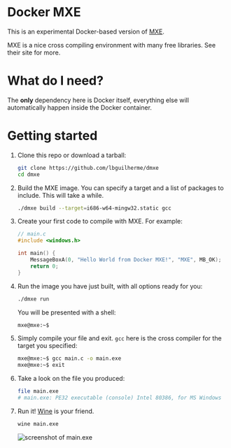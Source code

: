# Docker MXE

This is an experimental Docker-based version of [MXE](http://mxe.cc/).

MXE is a nice cross compiling environment with many free libraries. See their site for more.

# What do I need?

The **only** dependency here is Docker itself, everything else will automatically happen inside the Docker container.

# Getting started

1. Clone this repo or download a tarball:
	```sh
	git clone https://github.com/lbguilherme/dmxe
	cd dmxe
	```

2. Build the MXE image. You can specify a target and a list of packages to include. This will take a while.
	```sh
	./dmxe build --target=i686-w64-mingw32.static gcc
	```
    
3. Create your first code to compile with MXE. For example:
	```c
	// main.c
	#include <windows.h>
	
	int main() {
		MessageBoxA(0, "Hello World from Docker MXE!", "MXE", MB_OK);
		return 0;
	}
	```

4. Run the image you have just built, with all options ready for you:
	```sh
	./dmxe run
	```

	You will be presented with a shell:
	```sh
	mxe@mxe:~$
	```

5. Simply compile your file and exit. `gcc` here is the cross compiler for the target you specified:
	```sh
	mxe@mxe:~$ gcc main.c -o main.exe
	mxe@mxe:~$ exit
	```
    
6. Take a look on the file you produced:
	```sh
	file main.exe
	# main.exe: PE32 executable (console) Intel 80386, for MS Windows
	```

7. Run it! [Wine](https://www.winehq.org/) is your friend.
	```sh
	wine main.exe
	```

	![screenshot of main.exe](http://lbguilherme.com/screenshot/e97fbc3201d9829a500bd8880af6f513.jpg)
